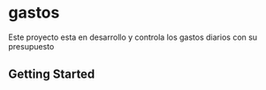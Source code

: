 # gastos

Este proyecto esta en desarrollo y controla los gastos diarios con su presupuesto


## Getting Started

